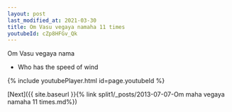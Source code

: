 ```yaml
---
layout: post
last_modified_at: 2021-03-30
title: Om Vasu vegaya namaha 11 times
youtubeId: cZp8HFGv_Qk
---
```

 
 
Om Vasu vegaya nama 
 
 -  Who has the speed of wind 
 
  
 
  
 
 
 
 
 
 


{% include youtubePlayer.html id=page.youtubeId %}
 
[Next]({{ site.baseurl }}{% link  split1/_posts/2013-07-07-Om maha vegaya namaha 11 times.md%})
 
